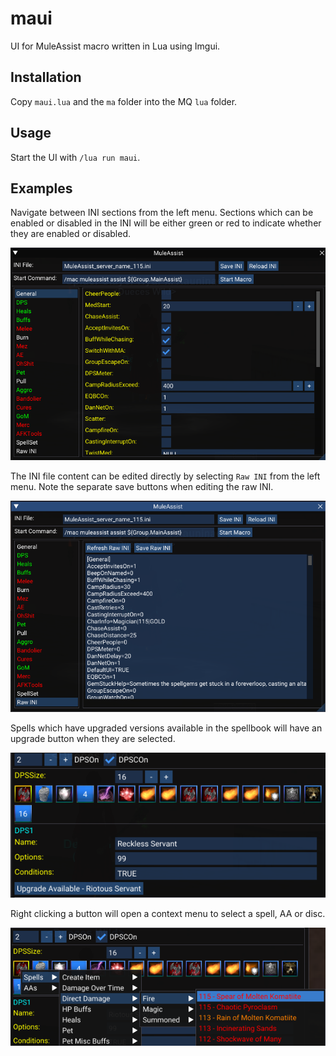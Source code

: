 # maui

UI for MuleAssist macro written in Lua using Imgui.

## Installation

Copy `maui.lua` and the `ma` folder into the MQ `lua` folder.

## Usage

Start the UI with `/lua run maui`.

## Examples

Navigate between INI sections from the left menu. Sections which can be enabled or disabled in the INI will be either green or red to indicate whether they are enabled or disabled.

![](images/general.png)

The INI file content can be edited directly by selecting `Raw INI` from the left menu. Note the separate save buttons when editing the raw INI.

![](images/rawINItab.png)

Spells which have upgraded versions available in the spellbook will have an upgrade button when they are selected.

![](images/spellupgrade.png)

Right clicking a button will open a context menu to select a spell, AA or disc.

![](images/spellpicker.png)


